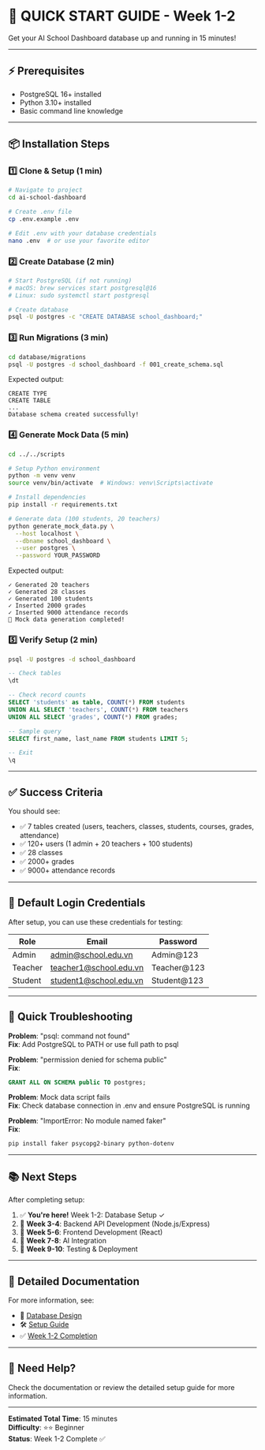 # 🚀 QUICK START GUIDE - Week 1-2

Get your AI School Dashboard database up and running in 15 minutes!

---

## ⚡ Prerequisites

- PostgreSQL 16+ installed
- Python 3.10+ installed
- Basic command line knowledge

---

## 📦 Installation Steps

### 1️⃣ Clone & Setup (1 min)
```bash
# Navigate to project
cd ai-school-dashboard

# Create .env file
cp .env.example .env

# Edit .env with your database credentials
nano .env  # or use your favorite editor
```

### 2️⃣ Create Database (2 min)
```bash
# Start PostgreSQL (if not running)
# macOS: brew services start postgresql@16
# Linux: sudo systemctl start postgresql

# Create database
psql -U postgres -c "CREATE DATABASE school_dashboard;"
```

### 3️⃣ Run Migrations (3 min)
```bash
cd database/migrations
psql -U postgres -d school_dashboard -f 001_create_schema.sql
```

Expected output:
```
CREATE TYPE
CREATE TABLE
...
Database schema created successfully!
```

### 4️⃣ Generate Mock Data (5 min)
```bash
cd ../../scripts

# Setup Python environment
python -m venv venv
source venv/bin/activate  # Windows: venv\Scripts\activate

# Install dependencies
pip install -r requirements.txt

# Generate data (100 students, 20 teachers)
python generate_mock_data.py \
  --host localhost \
  --dbname school_dashboard \
  --user postgres \
  --password YOUR_PASSWORD
```

Expected output:
```
✓ Generated 20 teachers
✓ Generated 28 classes
✓ Generated 100 students
✓ Inserted 2000 grades
✓ Inserted 9000 attendance records
🎉 Mock data generation completed!
```

### 5️⃣ Verify Setup (2 min)
```bash
psql -U postgres -d school_dashboard
```

```sql
-- Check tables
\dt

-- Check record counts
SELECT 'students' as table, COUNT(*) FROM students
UNION ALL SELECT 'teachers', COUNT(*) FROM teachers
UNION ALL SELECT 'grades', COUNT(*) FROM grades;

-- Sample query
SELECT first_name, last_name FROM students LIMIT 5;

-- Exit
\q
```

---

## ✅ Success Criteria

You should see:
- ✅ 7 tables created (users, teachers, classes, students, courses, grades, attendance)
- ✅ 120+ users (1 admin + 20 teachers + 100 students)
- ✅ 28 classes
- ✅ 2000+ grades
- ✅ 9000+ attendance records

---

## 🎯 Default Login Credentials

After setup, you can use these credentials for testing:

| Role    | Email                       | Password    |
|---------|----------------------------|-------------|
| Admin   | admin@school.edu.vn        | Admin@123   |
| Teacher | teacher1@school.edu.vn     | Teacher@123 |
| Student | student1@school.edu.vn     | Student@123 |

---

## 🐛 Quick Troubleshooting

**Problem**: "psql: command not found"  
**Fix**: Add PostgreSQL to PATH or use full path to psql

**Problem**: "permission denied for schema public"  
**Fix**: 
```sql
GRANT ALL ON SCHEMA public TO postgres;
```

**Problem**: Mock data script fails  
**Fix**: Check database connection in .env and ensure PostgreSQL is running

**Problem**: "ImportError: No module named faker"  
**Fix**: 
```bash
pip install faker psycopg2-binary python-dotenv
```

---

## 📚 Next Steps

After completing setup:

1. ✅ **You're here!** Week 1-2: Database Setup ✓
2. 🔨 **Week 3-4**: Backend API Development (Node.js/Express)
3. 🎨 **Week 5-6**: Frontend Development (React)
4. 🤖 **Week 7-8**: AI Integration
5. 🚀 **Week 9-10**: Testing & Deployment

---

## 📖 Detailed Documentation

For more information, see:
- 📄 [Database Design](./docs/DATABASE_DESIGN.md)
- 🛠️ [Setup Guide](./docs/SETUP_DATABASE.md)
- ✅ [Week 1-2 Completion](./docs/WEEK_1-2_COMPLETION.md)

---

## 💬 Need Help?

Check the documentation or review the detailed setup guide for more information.

---

**Estimated Total Time**: 15 minutes  
**Difficulty**: ⭐⭐ Beginner  
**Status**: Week 1-2 Complete ✅
